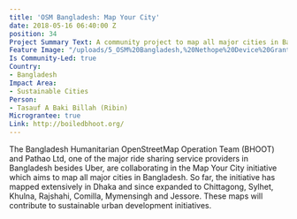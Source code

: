 ```yaml
---
title: 'OSM Bangladesh: Map Your City'
date: 2018-05-16 06:40:00 Z
position: 34
Project Summary Text: A community project to map all major cities in Bangladesh
Feature Image: "/uploads/5_OSM%20Bangladesh,%20Nethope%20Device%20Grant%202017.JPG"
Is Community-Led: true
Country:
- Bangladesh
Impact Area:
- Sustainable Cities
Person:
- Tasauf A Baki Billah (Ribin)
Micrograntee: true
Link: http://boiledbhoot.org/
---
```


The Bangladesh Humanitarian OpenStreetMap Operation Team (BHOOT) and Pathao Ltd, one of the major ride sharing service providers in Bangladesh besides Uber, are collaborating in the Map Your City initiative which aims to map all major cities in Bangladesh. So far, the initiative has mapped extensively in Dhaka and since expanded to Chittagong, Sylhet, Khulna, Rajshahi, Comilla, Mymensingh and Jessore. These maps will contribute to sustainable urban development initiatives.